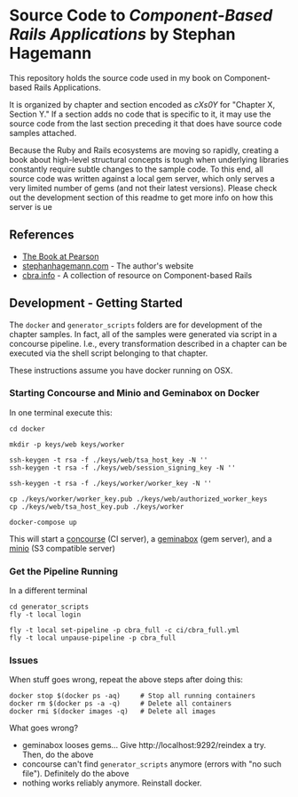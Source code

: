 # Source Code to _Component-Based Rails Applications_ by Stephan Hagemann

This repository holds the source code used in my book on Component-based Rails Applications.

It is organized by chapter and section encoded as _cXs0Y_ for "Chapter X, Section Y." If a section adds no code that is 
specific to it, it may use the source code from the last section preceding it that does have source code samples attached.

Because the Ruby and Rails ecosystems are moving so rapidly, creating a book about high-level structural concepts is 
tough when underlying libraries constantly require subtle changes to the sample code. To this end, all source code 
was written against a local gem server, which only serves a very limited number of gems (and not their latest
versions). Please check out the development section of this readme to get more info on how this server is ue

## References

* [The Book at Pearson](https://www.pearson.com/us/higher-education/program/Hagemann-Component-Based-Rails-Applications-Large-Domains-Under-Control/PGM1797138.html) 
* [stephanhagemann.com](http://stephanhagemann.com) - The author's website
* [cbra.info](http://www.cbra.info) - A collection of resource on Component-based Rails 

## Development - Getting Started

The `docker` and `generator_scripts` folders are for development of the chapter samples. In fact, all of the samples 
were generated via script in a concourse pipeline. I.e., every transformation described in a chapter 
can be executed via the shell script belonging to that chapter.  

These instructions assume you have docker running on OSX.

### Starting Concourse and Minio and Geminabox on Docker
In one terminal execute this:

~~~~~~~~
cd docker

mkdir -p keys/web keys/worker

ssh-keygen -t rsa -f ./keys/web/tsa_host_key -N ''
ssh-keygen -t rsa -f ./keys/web/session_signing_key -N ''

ssh-keygen -t rsa -f ./keys/worker/worker_key -N ''

cp ./keys/worker/worker_key.pub ./keys/web/authorized_worker_keys
cp ./keys/web/tsa_host_key.pub ./keys/worker

docker-compose up
~~~~~~~~

This will start a [concourse](https://concourse-ci.org/) (CI server), a [geminabox](http://tomlea.co.uk/posts/gem-in-a-box/) (gem server), and a [minio](https://www.minio.io/) (S3 compatible server) 

### Get the Pipeline Running
In a different terminal
~~~~~~~~
cd generator_scripts
fly -t local login

fly -t local set-pipeline -p cbra_full -c ci/cbra_full.yml
fly -t local unpause-pipeline -p cbra_full
~~~~~~~~

### Issues
When stuff goes wrong, repeat the above steps after doing this:

~~~~~~~~  
docker stop $(docker ps -aq)     # Stop all running containers
docker rm $(docker ps -a -q)     # Delete all containers
docker rmi $(docker images -q)   # Delete all images
~~~~~~~~ 

What goes wrong?

* geminabox looses gems... Give http://localhost:9292/reindex a try. Then, do the above
* concourse can't find `generator_scripts` anymore (errors with "no such file"). Definitely do the above
* nothing works reliably anymore. Reinstall docker.
 

